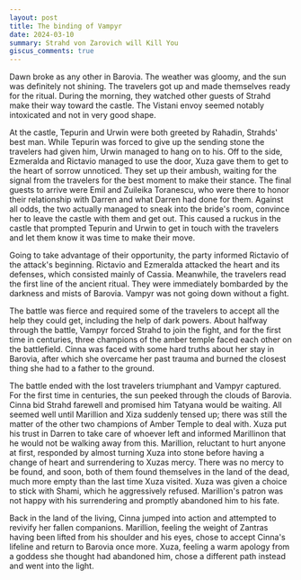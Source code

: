 ```yaml
---
layout: post
title: The binding of Vampyr
date: 2024-03-10
summary: Strahd von Zarovich will Kill You
giscus_comments: true
---
```


Dawn broke as any other in Barovia. The weather was gloomy, and the sun was definitely not shining. The travelers got up and made themselves ready for the ritual. During the morning, they watched other guests of Strahd make their way toward the castle. The Vistani envoy seemed notably intoxicated and not in very good shape.

At the castle, Tepurin and Urwin were both greeted by Rahadin, Strahds' best man. While Tepurin was forced to give up the sending stone the travelers had given him, Urwin managed to hang on to his. Off to the side, Ezmeralda and Rictavio managed to use the door, Xuza gave them to get to the heart of sorrow unnoticed. They set up their ambush, waiting for the signal from the travelers for the best moment to make their stance. The final guests to arrive were Emil and Zuileika Toranescu, who were there to honor their relationship with Darren and what Darren had done for them. Against all odds, the two actually managed to sneak into the bride's room, convince her to leave the castle with them and get out. This caused a ruckus in the castle that prompted Tepurin and Urwin to get in touch with the travelers and let them know it was time to make their move.

Going to take advantage of their opportunity, the party informed Rictavio of the attack's beginning. Rictavio and Ezmeralda attacked the heart and its defenses, which consisted mainly of Cassia. Meanwhile, the travelers read the first line of the ancient ritual. They were immediately bombarded by the darkness and mists of Barovia. Vampyr was not going down without a fight.

The battle was fierce and required some of the travelers to accept all the help they could get, including the help of dark powers. About halfway through the battle, Vampyr forced Strahd to join the fight, and for the first time in centuries, three champions of the amber temple faced each other on the battlefield. Cinna was faced with some hard truths about her stay in Barovia, after which she overcame her past trauma and burned the closest thing she had to a father to the ground.

The battle ended with the lost travelers triumphant and Vampyr captured. For the first time in centuries, the sun peeked through the clouds of Barovia. Cinna bid Strahd farewell and promised him Tatyana would be waiting. All seemed well until Marillion and Xiza suddenly tensed up; there was still the matter of the other two champions of Amber Temple to deal with. Xuza put his trust in Darren to take care of whoever left and informed Marillinon that he would not be walking away from this. Marillion, reluctant to hurt anyone at first, responded by almost turning Xuza into stone before having a change of heart and surrendering to Xuzas mercy. There was no mercy to be found, and soon, both of them found themselves in the land of the dead, much more empty than the last time Xuza visited. Xuza was given a choice to stick with Shami, which he aggressively refused. Marillion's patron was not happy with his surrendering and promptly abandoned him to his fate.

Back in the land of the living, Cinna jumped into action and attempted to revivify her fallen companions. Marillion, feeling the weight of Zantras having been lifted from his shoulder and his eyes, chose to accept Cinna's lifeline and return to Barovia once more. Xuza, feeling a warm apology from a goddess she thought had abandoned him, chose a different path instead and went into the light.
